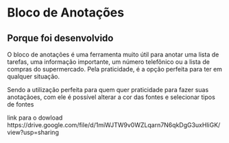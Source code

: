 <h1> Bloco de Anotações</h1>
<h2>Porque foi desenvolvido</h2>
<p>O bloco de anotações é uma ferramenta muito útil para anotar uma lista de tarefas, uma informação importante, um número telefônico ou a lista de compras do supermercado. Pela praticidade, é a opção perfeita para ter em qualquer situação.</p>
<p>Sendo a utilização perfeita para quem quer praticidade para fazer suas anotaçãoes,  com ele é possível alterar a cor das fontes e selecionar tipos de fontes</p>
link para o dowload 
https://drive.google.com/file/d/1miWJTW9v0WZLqarn7N6qkDgG3uxHliGK/view?usp=sharing
